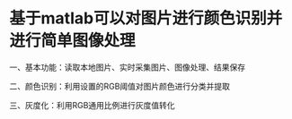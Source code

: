 # 基于matlab可以对图片进行颜色识别并进行简单图像处理
一、基本功能：读取本地图片、实时采集图片、图像处理、结果保存

二、颜色识别：利用设置的RGB阈值对图片颜色进行分类并提取

三、灰度化：利用RGB通用比例进行灰度值转化
